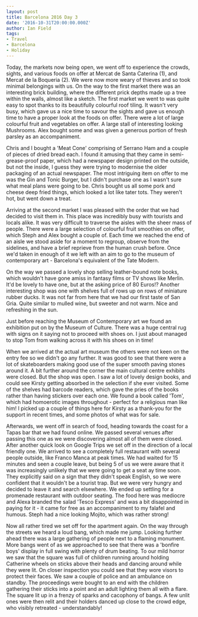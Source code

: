 ```yaml
---
layout: post
title: Barcelona 2016 Day 3
date: '2016-10-31T20:00:00.000Z'
author: Ian Field
tags:
- Travel
- Barcelona
- Holiday
---
```

Today, the markets now being open, we went off to experience the crowds, sights, and various foods on offer at Mercat de Santa Caterina (1), and Mercat de la Boqueria (2). We were now more weary of thieves and so took minimal belongings with us. On the way to the first market there was an interesting brick building, where the different prick depths made up a tree within the walls, almost like a sketch. The first market we went to was quite easy to spot thanks to its beautifully colourful roof tiling. It wasn't very busy, which gave us a nice time to savour the sights and gave us enough time to have a proper look at the foods on offer. There were a lot of large colourful fruit and vegetables on offer. A large stall of interesting looking Mushrooms. Alex bought some and was given a generous portion of fresh parsley as an accompaniment.

Chris and I bought a 'Meat Cone' comprising of Serrano Ham and a couple of pieces of dried bread each. I found it amusing that they came in semi-grease-proof paper, which had a newspaper design printed on the outside, but not the inside, I guess they were trying to modernise the older packaging of an actual newspaper. The most intriguing item on offer to me was the Gin and Tonic Burger, but I didn't purchase one as I wasn't sure what meal plans were going to be. Chris bought us all some pork and cheese deep fried things, which looked a lot like tater tots. They weren't hot, but went down a treat.

Arriving at the second market I was pleased with the order that we had decided to visit them in. This place was incredibly busy with tourists and locals alike. It was very difficult to traverse the aisles with the sheer mass of people. There were a large selection of colourful fruit smoothies on offer, which Steph and Alex bought a couple of. Each time we reached the end of an aisle we stood aside for a moment to regroup, observe from the sidelines, and have a brief reprieve from the human crush before. Once we'd taken in enough of it we left with an aim to go to the museum of contemporary art - Barcelona's equivalent of the Tate Modern.

On the way we passed a lovely shop selling leather-bound note books, which wouldn't have gone amiss in fantasy films or TV shows like Merlin. It'd be lovely to have one, but at the asking price of 80 Euros!? Another interesting shop was one with shelves full of rows up on rows of miniature rubber ducks. It was not far from here that we had our first taste of San Gria. Quite similar to mulled wine, but sweeter and not warm. Nice and refreshing in the sun.

Just before reaching the Museum of Contemporary art we found an exhibition put on by the Museum of Culture. There was a huge central rug with signs on it saying not to proceed with shoes on. I just about managed to stop Tom from walking across it with his shoes on in time!

When we arrived at the actual art museum the others were not keen on the entry fee so we didn't go any further. It was good to see that there were a lot of skateboarders making good use of the super smooth paving stones around it. A bit further around the corner the main cultural centre exhibits were closed. But the shop was open. I saw a lot of lovely design books, and could see Kirsty getting absorbed in the selection if she ever visited. Some of the shelves had barcode readers, which gave the pries of the books rather than having stickers over each one. We found a book called 'Tom', which had homoerotic images throughout - perfect for a religious man like him! I picked up a couple of things here for Kirsty as a thank-you for the support in recent times, and some photos of what was for sale.

Afterwards, we went off in search of food, heading towards the coast for a Tapas bar that we had found online. We passed several venues after passing this one as we were discovering almost all of them were closed. After another quick look on Google Trips we set off in the direction of a local friendly one. We arrived to see a completely full restaurant with several people outside, like Franco Manca at peak times. We had waited for 15 minutes and seen a couple leave, but being 5 of us we were aware that it was increasingly unlikely that we were going to get a seat ay time soon. They explicitly said on a sign that they didn't speak English, so we were confident that it wouldn't be a tourist trap. But we were very hungry and decided to leave it and search elsewhere. We ended up settling for a promenade restaurant with outdoor seating. The food here was mediocre and Alexa branded the salad 'Tesco Express' and was a bit disappointed in paying for it - it came for free as an accompaniment to my falafel and humous. Steph had a nice looking Mojito, which was rather strong!

Now all rather tired we set off for the apartment again. On the way through the streets we heard a loud bang, which made me jump. Looking further ahead there was a large gathering of people next to a flaming monument. More bangs went of as we approached to see that there was a 'bonfire boys' display in full swing with plenty of drum beating. To our mild horror we saw that the square was full of children running around holding Catherine wheels on sticks above their heads and dancing around while they were lit. On closer inspection you could see that they wore visors to protect their faces. We saw a couple of police and an ambulance on standby. The proceedings were bought to an end with the children gathering their sticks into a point and an adult lighting them all with a flare. The square lit up in a frenzy of sparks and cacophony of bangs. A few unlit ones were then relit and their holders danced up close to the crowd edge, who visibly retreated - understandably!
